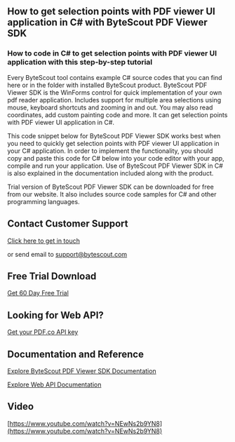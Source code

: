 ## How to get selection points with PDF viewer UI application in C# with ByteScout PDF Viewer SDK

### How to code in C# to get selection points with PDF viewer UI application with this step-by-step tutorial

Every ByteScout tool contains example C# source codes that you can find here or in the folder with installed ByteScout product. ByteScout PDF Viewer SDK is the WinForms control for quick implementation of your own pdf reader application. Includes support for multiple area selections using mouse, keyboard shortcuts and zooming in and out. You may also read coordinates, add custom painting code and more. It can get selection points with PDF viewer UI application in C#.

This code snippet below for ByteScout PDF Viewer SDK works best when you need to quickly get selection points with PDF viewer UI application in your C# application. In order to implement the functionality, you should copy and paste this code for C# below into your code editor with your app, compile and run your application. Use of ByteScout PDF Viewer SDK in C# is also explained in the documentation included along with the product.

Trial version of ByteScout PDF Viewer SDK can be downloaded for free from our website. It also includes source code samples for C# and other programming languages.

## Contact Customer Support

[Click here to get in touch](https://bytescout.zendesk.com/hc/en-us/requests/new?subject=ByteScout%20PDF%20Viewer%20SDK%20Question)

or send email to [support@bytescout.com](mailto:support@bytescout.com?subject=ByteScout%20PDF%20Viewer%20SDK%20Question) 

## Free Trial Download

[Get 60 Day Free Trial](https://bytescout.com/download/web-installer?utm_source=github-readme)

## Looking for Web API? 

[Get your PDF.co API key](https://pdf.co/documentation/api?utm_source=github-readme)

## Documentation and Reference

[Explore ByteScout PDF Viewer SDK Documentation](https://bytescout.com/documentation/index.html?utm_source=github-readme)

[Explore Web API Documentation](https://pdf.co/documentation/api?utm_source=github-readme)

## Video

[https://www.youtube.com/watch?v=NEwNs2b9YN8](https://www.youtube.com/watch?v=NEwNs2b9YN8)